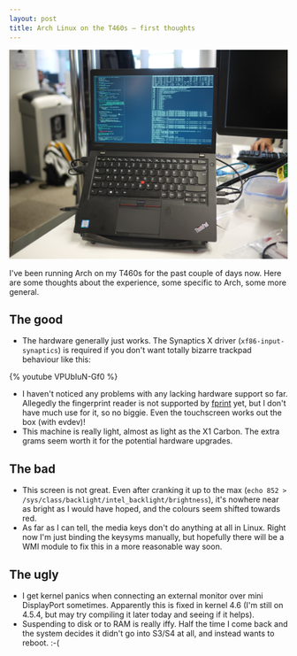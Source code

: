 ```yaml
---
layout: post
title: Arch Linux on the T460s — first thoughts
---
```


![My T460s](/images/blog/t460s-first-thoughts/t460s.jpg)

I've been running Arch on my T460s for the past couple of days now. Here are
some thoughts about the experience, some specific to Arch, some more general.

## The good

- The hardware generally just works. The Synaptics X driver
  (`xf86-input-synaptics`) is required if you don't want totally bizarre
  trackpad behaviour like this:

{% youtube VPUbIuN-Gf0 %}

- I haven't noticed any problems with any lacking hardware support so far.
  Allegedly the fingerprint reader is not supported by [fprint][] yet, but I
  don't have much use for it, so no biggie.  Even the touchscreen works out the
  box (with evdev)!
- This machine is really light, almost as light as the X1 Carbon. The extra
  grams seem worth it for the potential hardware upgrades.

## The bad

- This screen is not great. Even after cranking it up to the max
  (`echo 852 > /sys/class/backlight/intel_backlight/brightness`),
  it's nowhere near as bright as I would have hoped, and the colours seem
  shifted towards red.
- As far as I can tell, the media keys don't do anything at all in Linux.
  Right now I'm just binding the keysyms manually, but hopefully there will be
  a WMI module to fix this in a more reasonable way soon.

## The ugly

- I get kernel panics when connecting an external monitor over mini DisplayPort
  sometimes. Apparently this is fixed in kernel 4.6 (I'm still on 4.5.4, but
  may try compiling it later today and seeing if it helps).
- Suspending to disk or to RAM is really iffy. Half the time I come back and
  the system decides it didn't go into S3/S4 at all, and instead wants to
  reboot. :-(

[fprint]: https://www.freedesktop.org/wiki/Software/fprint/
